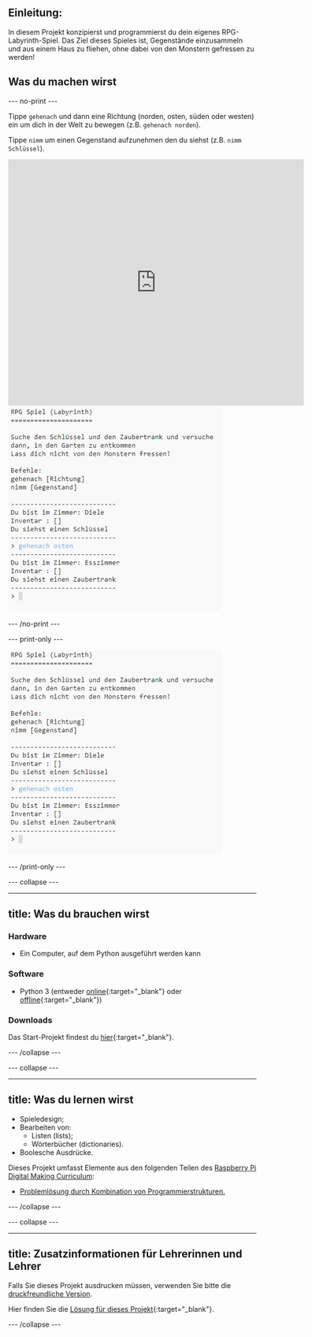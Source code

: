 ## Einleitung:

In diesem Projekt konzipierst und programmierst du dein eigenes RPG-Labyrinth-Spiel. Das Ziel dieses Spieles ist, Gegenstände einzusammeln und aus einem Haus zu fliehen, ohne dabei von den Monstern gefressen zu werden!

## Was du machen wirst

\--- no-print \---

Tippe `gehenach` und dann eine Richtung (norden, osten, süden oder westen) ein um dich in der Welt zu bewegen (z.B. `gehenach norden`).

Tippe `nimm` um einen Gegenstand aufzunehmen den du siehst (z.B. `nimm Schlüssel`).

<div class="trinket">
  <iframe src="https://trinket.io/embed/python/d06adeb527?outputOnly=true&start=result" width="600" height="500" frameborder="0" marginwidth="0" marginheight="0" allowfullscreen>
  </iframe>
  <img src="images/rpg-finished.png">
</div>

\--- /no-print \---

\--- print-only \---

![fertiges Projekt](images/rpg-finished.png)

\--- /print-only \---

\--- collapse \---

* * *

## title: Was du brauchen wirst

### Hardware

+ Ein Computer, auf dem Python ausgeführt werden kann

### Software

+ Python 3 (entweder [online](https://trinket.io/){:target="_blank"} oder [offline](https://www.python.org/downloads/){:target="_blank"})

### Downloads

Das Start-Projekt findest du [hier](http://rpf.io/p/en/rpg-go){:target="_blank"}.

\--- /collapse \---

\--- collapse \---

* * *

## title: Was du lernen wirst

+ Spieledesign;
+ Bearbeiten von: 
    + Listen (lists);
    + Wörterbücher (dictionaries).
+ Boolesche Ausdrücke.

Dieses Projekt umfasst Elemente aus den folgenden Teilen des [Raspberry Pi Digital Making Curriculum](http://rpf.io/curriculum):

+ [Problemlösung durch Kombination von Programmierstrukturen.](https://www.raspberrypi.org/curriculum/programming/builder)

\--- /collapse \---

\--- collapse \---

* * *

## title: Zusatzinformationen für Lehrerinnen und Lehrer

Falls Sie dieses Projekt ausdrucken müssen, verwenden Sie bitte die [druckfreundliche Version](https://projects.raspberrypi.org/en/projects/rpg/print).

Hier finden Sie die [Lösung für dieses Projekt](http://rpf.io/p/en/rpg-get){:target="_blank"}.

\--- /collapse \---
